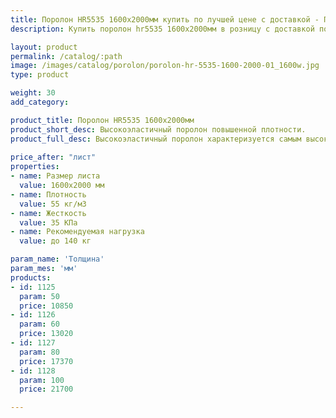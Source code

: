 ```yaml
---
title: Поролон HR5535 1600х2000мм купить по лучшей цене с доставкой - Поролоныч
description: Купить поролон hr5535 1600х2000мм в розницу с доставкой по Москве в интернет-магазине Поролоныча.

layout: product
permalink: /catalog/:path
image: /images/catalog/porolon/porolon-hr-5535-1600-2000-01_1600w.jpg
type: product

weight: 30
add_category: 

product_title: Поролон HR5535 1600х2000мм
product_short_desc: Высокоэластичный поролон повышенной плотности.
product_full_desc: Высокоэластичный поролон характеризуется самым высоким уровнем комфорта благодаря сочетанию низкой начальной жесткости с высоким значением несущей способности и отсутствием эффекта проваливания. Уникальный материал для изготовления качественной мебели для сидения и лежания.
        
price_after: "лист"
properties:
- name: Размер листа
  value: 1600х2000 мм
- name: Плотность
  value: 55 кг/м3
- name: Жесткость
  value: 35 КПа
- name: Рекомендуемая нагрузка
  value: до 140 кг

param_name: 'Толщина'
param_mes: 'мм'
products:
- id: 1125
  param: 50
  price: 10850
- id: 1126
  param: 60
  price: 13020
- id: 1127
  param: 80
  price: 17370
- id: 1128
  param: 100
  price: 21700

---
```

